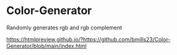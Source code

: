 # Color-Generator

Randomly generates rgb and rgb complement

https://htmlpreview.github.io/?https://github.com/bmills23/Color-Generator/blob/main/index.html
